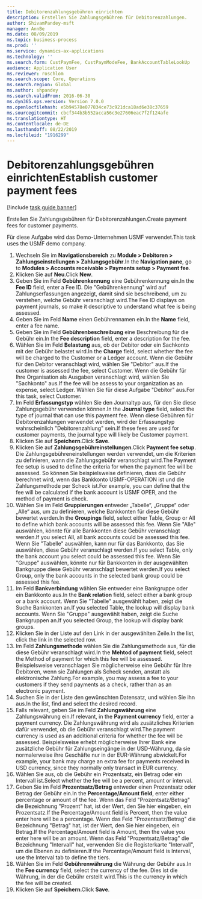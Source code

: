 ```yaml
---
title: Debitorenzahlungsgebühren einrichten
description: Erstellen Sie Zahlungsgebühren für Debitorenzahlungen.
author: ShivamPandey-msft
manager: AnnBe
ms.date: 08/09/2019
ms.topic: business-process
ms.prod: ''
ms.service: dynamics-ax-applications
ms.technology: ''
ms.search.form: CustPaymFee, CustPaymModeFee, BankAccountTableLookUp
audience: Application User
ms.reviewer: roschlom
ms.search.scope: Core, Operations
ms.search.region: Global
ms.author: shpandey
ms.search.validFrom: 2016-06-30
ms.dyn365.ops.version: Version 7.0.0
ms.openlocfilehash: e5b94578e077834ce73c921dca18ad6e38c37659
ms.sourcegitcommit: cbcf344b3b552acca56c3e27606eac7f2f124afe
ms.translationtype: HT
ms.contentlocale: de-DE
ms.lasthandoff: 08/22/2019
ms.locfileid: "1916299"
---
```

# <a name="establish-customer-payment-fees"></a><span data-ttu-id="43adc-103">Debitorenzahlungsgebühren einrichten</span><span class="sxs-lookup"><span data-stu-id="43adc-103">Establish customer payment fees</span></span>

[!include [task guide banner](../../includes/task-guide-banner.md)]

<span data-ttu-id="43adc-104">Erstellen Sie Zahlungsgebühren für Debitorenzahlungen.</span><span class="sxs-lookup"><span data-stu-id="43adc-104">Create payment fees for customer payments.</span></span>

<span data-ttu-id="43adc-105">Für diese Aufgabe wird das Demo-Unternehmen USMF verwendet.</span><span class="sxs-lookup"><span data-stu-id="43adc-105">This task uses the USMF demo company.</span></span>

1. <span data-ttu-id="43adc-106">Wechseln Sie im **Navigationsbereich** zu **Module > Debitoren > Zahlungseinstellungen > Zahlungsgebühr**.</span><span class="sxs-lookup"><span data-stu-id="43adc-106">In the **Navigation pane**, go to **Modules > Accounts receivable > Payments setup > Payment fee**.</span></span>
2. <span data-ttu-id="43adc-107">Klicken Sie auf **Neu**.</span><span class="sxs-lookup"><span data-stu-id="43adc-107">Click **New**.</span></span>
3. <span data-ttu-id="43adc-108">Geben Sie im Feld **Gebührenkennung** eine Gebührenkennung ein.</span><span class="sxs-lookup"><span data-stu-id="43adc-108">In the **Fee ID** field, enter a Fee ID.</span></span> <span data-ttu-id="43adc-109">Die "Gebührenkennung" wird auf Zahlungserfassungen angezeigt, damit sind sie beschreibend, um zu verstehen, welche Gebühr veranschlagt wird.</span><span class="sxs-lookup"><span data-stu-id="43adc-109">The Fee ID displays on payment journals, so make it descriptive to understand what fee is being assessed.</span></span>  
4. <span data-ttu-id="43adc-110">Geben Sie im Feld **Name** einen Gebührennamen ein.</span><span class="sxs-lookup"><span data-stu-id="43adc-110">In the **Name** field, enter a fee name.</span></span>
5. <span data-ttu-id="43adc-111">Geben Sie im Feld **Gebührenbeschreibung** eine Beschreibung für die Gebühr ein.</span><span class="sxs-lookup"><span data-stu-id="43adc-111">In the **Fee description** field, enter a description for the fee.</span></span>
6. <span data-ttu-id="43adc-112">Wählen Sie im Feld **Belastung** aus, ob der Debitor oder ein Sachkonto mit der Gebühr belastet wird.</span><span class="sxs-lookup"><span data-stu-id="43adc-112">In the **Charge** field, select whether the fee will be charged to the Customer or a Ledger account.</span></span> <span data-ttu-id="43adc-113">Wenn die Gebühr für den Debitor veranschlagt wird, wählen Sie "Debitor" aus.</span><span class="sxs-lookup"><span data-stu-id="43adc-113">If the customer is assessed the fee, select Customer.</span></span> <span data-ttu-id="43adc-114">Wenn die Gebühr für Ihre Organisation als Ausgaben veranschlagt wird, wählen Sie "Sachkonto" aus.</span><span class="sxs-lookup"><span data-stu-id="43adc-114">If the fee will be assess to your organization as an expense, select Ledger.</span></span> <span data-ttu-id="43adc-115">Wählen Sie für diese Aufgabe "Debitor" aus.</span><span class="sxs-lookup"><span data-stu-id="43adc-115">For this task, select Customer.</span></span>  
7. <span data-ttu-id="43adc-116">Im Feld **Erfassungstyp** wählen Sie den Journaltyp aus, für den Sie diese Zahlungsgebühr verwenden können.</span><span class="sxs-lookup"><span data-stu-id="43adc-116">In the **Journal type** field, select the type of journal that can use this payment fee.</span></span> <span data-ttu-id="43adc-117">Wenn diese Gebühren für Debitorenzahlungen verwendet werden, wird der Erfassungstyp wahrscheinlich "Debitorenzahlung" sein.</span><span class="sxs-lookup"><span data-stu-id="43adc-117">If these fees are used for customer payments, the journal type will likely be Customer payment.</span></span>  
8. <span data-ttu-id="43adc-118">Klicken Sie auf **Speichern**.</span><span class="sxs-lookup"><span data-stu-id="43adc-118">Click **Save**.</span></span>
9. <span data-ttu-id="43adc-119">Klicken Sie auf **Zahlungsgebühreinstellungen**.</span><span class="sxs-lookup"><span data-stu-id="43adc-119">Click **Payment fee setup**.</span></span> <span data-ttu-id="43adc-120">Die Zahlungsgebühreneinstellungen werden verwendet, um die Kriterien zu definieren, wann die Zahlungsgebühr veranschlagt wird.</span><span class="sxs-lookup"><span data-stu-id="43adc-120">The Payment fee setup is used to define the criteria for when the payment fee will be assessed.</span></span>  <span data-ttu-id="43adc-121">So können Sie beispielsweise definieren, dass die Gebühr berechnet wird, wenn das Bankkonto USMF-OPERATION ist und die Zahlungsmethode per Scheck ist.</span><span class="sxs-lookup"><span data-stu-id="43adc-121">For example, you can define that the fee will be calculated if the bank account is USMF OPER, and the method of payment is check.</span></span>  
10. <span data-ttu-id="43adc-122">Wählen Sie im Feld **Gruppierungen** entweder „Tabelle“, „Gruppe“ oder „Alle“ aus, um zu definieren, welche Bankkonten für diese Gebühr bewertet werden.</span><span class="sxs-lookup"><span data-stu-id="43adc-122">In the **Groupings** field, select either Table, Group or All to define which bank accounts will be assessed this fee.</span></span> <span data-ttu-id="43adc-123">Wenn Sie "Alle" auswählen, könnte für alle Bankkonten diese Gebühr veranschlagt werden.</span><span class="sxs-lookup"><span data-stu-id="43adc-123">If you select All, all bank accounts could be assessed this fee.</span></span>  <span data-ttu-id="43adc-124">Wenn Sie "Tabelle" auswählen, kann nur für das Bankkonto, das Sie auswählen, diese Gebühr veranschlagt werden.</span><span class="sxs-lookup"><span data-stu-id="43adc-124">If you select Table, only the bank account you select could be assessed this fee.</span></span> <span data-ttu-id="43adc-125">Wenn Sie "Gruppe" auswählen, könnte nur für Bankkonten in der ausgewählten Bankgruppe diese Gebühr veranschlagt bewertet werden.</span><span class="sxs-lookup"><span data-stu-id="43adc-125">If you select Group, only the bank accounts in the selected bank group could be assessed this fee.</span></span>  
11. <span data-ttu-id="43adc-126">Im Feld **Bankverbindung** wählen Sie entweder eine Bankgruppe oder ein Bankkonto aus.</span><span class="sxs-lookup"><span data-stu-id="43adc-126">In the **Bank relation** field, select either a bank group or a bank account.</span></span> <span data-ttu-id="43adc-127">Wenn Sie "Tabelle" ausgewählt haben, zeigt die Suche Bankkonten an.</span><span class="sxs-lookup"><span data-stu-id="43adc-127">If you selected Table, the lookup will display bank accounts.</span></span> <span data-ttu-id="43adc-128">Wenn Sie "Gruppe" ausgewählt haben, zeigt die Suche Bankgruppen an.</span><span class="sxs-lookup"><span data-stu-id="43adc-128">If you selected Group, the lookup will display bank groups.</span></span>  
12. <span data-ttu-id="43adc-129">Klicken Sie in der Liste auf den Link in der ausgewählten Zeile.</span><span class="sxs-lookup"><span data-stu-id="43adc-129">In the list, click the link in the selected row.</span></span>
13. <span data-ttu-id="43adc-130">Im Feld **Zahlungsmethode** wählen Sie die Zahlungsmethode aus, für die diese Gebühr veranschlagt wird.</span><span class="sxs-lookup"><span data-stu-id="43adc-130">In the **Mehtod of payment** field, select the Method of payment for which this fee will be assessed.</span></span> <span data-ttu-id="43adc-131">Beispielsweise veranschlagen Sie möglicherweise eine Gebühr für Ihre Debitoren, wenn sie Zahlungen als Scheck senden, anstatt als elektronische Zahlung.</span><span class="sxs-lookup"><span data-stu-id="43adc-131">For example, you may assess a fee to your customers if they send payments as a check, rather than as an electronic payment.</span></span>  
14. <span data-ttu-id="43adc-132">Suchen Sie in der Liste den gewünschten Datensatz, und wählen Sie ihn aus.</span><span class="sxs-lookup"><span data-stu-id="43adc-132">In the list, find and select the desired record.</span></span>
15. <span data-ttu-id="43adc-133">Falls relevant, geben Sie im Feld **Zahlungswährung** eine Zahlungswährung ein.</span><span class="sxs-lookup"><span data-stu-id="43adc-133">If relevant, in the **Payment currency** field, enter a payment currency.</span></span> <span data-ttu-id="43adc-134">Die Zahlungswährung wird als zusätzliches Kriterien dafür verwendet, ob die Gebühr veranschlagt wird.</span><span class="sxs-lookup"><span data-stu-id="43adc-134">The payment currency is used as an additional criteria for whether the fee will be assessed.</span></span>  <span data-ttu-id="43adc-135">Beispielsweise erhebt möglicherweise Ihrer Bank eine zusätzliche Gebühr für Zahlungseingänge in der USD-Währung, da sie normalerweise ihre Geschäfte nur in der EUR-Währung abwickelt.</span><span class="sxs-lookup"><span data-stu-id="43adc-135">For example, your bank may charge an extra fee for payments received in USD currency, since they normally only transact in EUR currency.</span></span>  
16. <span data-ttu-id="43adc-136">Wählen Sie aus, ob die Gebühr ein Prozentsatz, ein Betrag oder ein Intervall ist.</span><span class="sxs-lookup"><span data-stu-id="43adc-136">Select whether the fee will be a percent, amount or interval.</span></span>
17. <span data-ttu-id="43adc-137">Geben Sie im Feld **Prozentsatz/Betrag** entweder einen Prozentsatz oder Betrag der Gebühr ein.</span><span class="sxs-lookup"><span data-stu-id="43adc-137">In the **Percentage/Amount field**, enter either percentage or amount of the fee.</span></span> <span data-ttu-id="43adc-138">Wenn das Feld "Prozentsatz/Betrag" die Bezeichnung "Prozent" hat, ist der Wert, den Sie hier eingeben, ein Prozentsatz.</span><span class="sxs-lookup"><span data-stu-id="43adc-138">If the Percentage/Amount field is Percent, then the value enter here will be a percentage.</span></span> <span data-ttu-id="43adc-139">Wenn das Feld "Prozentsatz/Betrag" die Bezeichnung "Betrag" hat, ist der Wert, den Sie hier eingeben, ein Betrag.</span><span class="sxs-lookup"><span data-stu-id="43adc-139">If the Percentage/Amount field is Amount, then the value you enter here will be an amount.</span></span> <span data-ttu-id="43adc-140">Wenn das Feld "Prozentsatz/Betrag" die Bezeichnung "Intervall" hat, verwenden Sie die Registerkarte "Intervall", um die Ebenen zu definieren.</span><span class="sxs-lookup"><span data-stu-id="43adc-140">If the Percentage/Amount field is Interval, use the Interval tab to define the tiers.</span></span>  
18. <span data-ttu-id="43adc-141">Wählen Sie im Feld **Gebührenwährung** die Währung der Gebühr aus.</span><span class="sxs-lookup"><span data-stu-id="43adc-141">In the **Fee currency** field, select the currency of the fee.</span></span> <span data-ttu-id="43adc-142">Dies ist die Währung, in der die Gebühr erstellt wird.</span><span class="sxs-lookup"><span data-stu-id="43adc-142">This is the currency in which the fee will be created.</span></span>  
19. <span data-ttu-id="43adc-143">Klicken Sie auf **Speichern**.</span><span class="sxs-lookup"><span data-stu-id="43adc-143">Click **Save**.</span></span>

